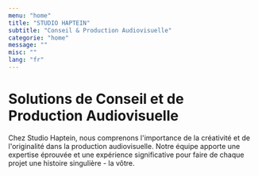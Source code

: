 ```yaml
---
menu: "home"
title: "STUDIO HAPTEIN"
subtitle: "Conseil & Production Audiovisuelle"
categorie: "home"
message: ""
misc: ""
lang: "fr"
---
```

# Solutions de Conseil et de Production Audiovisuelle

Chez Studio Haptein, nous comprenons l'importance de la créativité et de l'originalité dans la production audiovisuelle. Notre équipe apporte une expertise éprouvée et une expérience significative pour faire de chaque projet une histoire singulière - la vôtre.